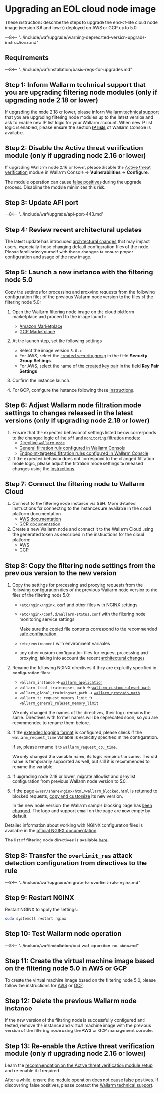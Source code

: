 [wallarm-status-instr]:             ../../admin-en/configure-statistics-service.md
[memory-instr]:                     ../../admin-en/configuration-guides/allocate-memory-for-waf-node.md
[waf-directives-instr]:             ../../admin-en/configure-parameters-en.md
[ptrav-attack-docs]:                ../../attacks-vulns-list.md#path-traversal
[attacks-in-ui-image]:           ../../images/admin-guides/test-attacks-quickstart.png
[nginx-process-time-limit-docs]:    ../../admin-en/configure-parameters-en.md#wallarm_process_time_limit
[nginx-process-time-limit-block-docs]:  ../../admin-en/configure-parameters-en.md#wallarm_process_time_limit_block
[overlimit-res-rule-docs]:           ../../user-guides/rules/configure-overlimit-res-detection.md
[graylist-docs]:                     ../../user-guides/ip-lists/overview.md
[waf-mode-instr]:                   ../../admin-en/configure-wallarm-mode.md
[ip-lists-docs]:                     ../../user-guides/ip-lists/overview.md

# Upgrading an EOL cloud node image

These instructions describe the steps to upgrade the end‑of‑life cloud node image (version 3.6 and lower) deployed on AWS or GCP up to 5.0.

--8<-- "../include/waf/upgrade/warning-deprecated-version-upgrade-instructions.md"

## Requirements

--8<-- "../include/waf/installation/basic-reqs-for-upgrades.md"

## Step 1: Inform Wallarm technical support that you are upgrading filtering node modules (only if upgrading node 2.18 or lower)

If upgrading the node 2.18 or lower, please inform [Wallarm technical support](mailto:support@wallarm.com) that you are upgrading filtering node modules up to the latest version and ask to enable new IP list logic for your Wallarm account. When new IP list logic is enabled, please ensure the section [**IP lists**](../../user-guides/ip-lists/overview.md) of Wallarm Console is available.

## Step 2: Disable the Active threat verification module (only if upgrading node 2.16 or lower)

If upgrading Wallarm node 2.16 or lower, please disable the [Active threat verification](../../about-wallarm/detecting-vulnerabilities.md#active-threat-verification) module in Wallarm Console → **Vulnerabilities** → **Configure**.

The module operation can cause [false positives](../../about-wallarm/protecting-against-attacks.md#false-positives) during the upgrade process. Disabling the module minimizes this risk.

## Step 3: Update API port

--8<-- "../include/waf/upgrade/api-port-443.md"

## Step 4: Review recent architectural updates

The latest update has introduced [architectural changes](what-is-new.md#optimized-cloud-images) that may impact users, especially those changing default configuration files of the node. Please familiarize yourself with these changes to ensure proper configuration and usage of the new image.

## Step 5: Launch a new instance with the filtering node 5.0

Copy the settings for processing and proxying requests from the following configuration files of the previous Wallarm node version to the files of the filtering node 5.0:

1. Open the Wallarm filtering node image on the cloud platform marketplace and proceed to the image launch:
      * [Amazon Marketplace](https://aws.amazon.com/marketplace/pp/B073VRFXSD)
      * [GCP Marketplace](https://console.cloud.google.com/marketplace/details/wallarm-node-195710/wallarm-node)
2. At the launch step, set the following settings:

      * Select the image version `5.0.x`
      * For AWS, select the [created security group](../../installation/cloud-platforms/aws/ami.md#2-create-a-security-group) in the field **Security Group Settings**
      * For AWS, select the name of the [created key pair](../../installation/cloud-platforms/aws/ami.md#1-create-a-pair-of-ssh-keys-in-aws) in the field **Key Pair Settings**
3. Confirm the instance launch.
4. For GCP, configure the instance following these [instructions](../../installation/cloud-platforms/gcp/machine-image.md#2-configure-the-filtering-node-instance).

## Step 6: Adjust Wallarm node filtration mode settings to changes released in the latest versions (only if upgrading node 2.18 or lower)

1. Ensure that the expected behavior of settings listed below corresponds to the [changed logic of the `off` and `monitoring` filtration modes](what-is-new.md#filtration-modes):
      * [Directive `wallarm_mode`](../../admin-en/configure-parameters-en.md#wallarm_mode)
      * [General filtration rule configured in Wallarm Console](../../admin-en/configure-wallarm-mode.md#general-filtration-rule-in-wallarm-console)
      * [Endpoint-targeted filtration rules configured in Wallarm Console](../../admin-en/configure-wallarm-mode.md#endpoint-targeted-filtration-rules-in-wallarm-console)
2. If the expected behavior does not correspond to the changed filtration mode logic, please adjust the filtration mode settings to released changes using the [instructions](../../admin-en/configure-wallarm-mode.md).

## Step 7: Connect the filtering node to Wallarm Cloud

1. Connect to the filtering node instance via SSH. More detailed instructions for connecting to the instances are available in the cloud platform documentation:
      * [AWS documentation](https://docs.aws.amazon.com/AWSEC2/latest/UserGuide/AccessingInstances.html)
      * [GCP documentation](https://cloud.google.com/compute/docs/instances/connecting-to-instance)
2. Create a new Wallarm node and connect it to the Wallarm Cloud using the generated token as described in the instructions for the cloud platform:
      * [AWS](../../installation/cloud-platforms/aws/ami.md#6-connect-the-instance-to-the-wallarm-cloud)
      * [GCP](../../installation/cloud-platforms/gcp/machine-image.md#5-connect-the-instance-to-the-wallarm-cloud)

## Step 8: Copy the filtering node settings from the previous version to the new version

1. Copy the settings for processing and proxying requests from the following configuration files of the previous Wallarm node version to the files of the filtering node 5.0:
      * `/etc/nginx/nginx.conf` and other files with NGINX settings
      * `/etc/nginx/conf.d/wallarm-status.conf` with the filtering node monitoring service settings

        Make sure the copied file contents correspond to the [recommended safe configuration](../../admin-en/configure-statistics-service.md#setup).

      * `/etc/environment` with environment variables
      * any other custom configuration files for request processing and proxying, taking into account the recent [architectural changes](what-is-new.md#optimized-cloud-images)
1. Rename the following NGINX directives if they are explicitly specified in configuration files:

    * `wallarm_instance` → [`wallarm_application`](../../admin-en/configure-parameters-en.md#wallarm_application)
    * `wallarm_local_trainingset_path` → [`wallarm_custom_ruleset_path`](../../admin-en/configure-parameters-en.md#wallarm_custom_ruleset_path)
    * `wallarm_global_trainingset_path` → [`wallarm_protondb_path`](../../admin-en/configure-parameters-en.md#wallarm_protondb_path)
    * `wallarm_ts_request_memory_limit` → [`wallarm_general_ruleset_memory_limit`](../../admin-en/configure-parameters-en.md#wallarm_general_ruleset_memory_limit)

    We only changed the names of the directives, their logic remains the same. Directives with former names will be deprecated soon, so you are recommended to rename them before.
1. If the [extended logging format](../../admin-en/configure-logging.md#filter-node-variables) is configured, please check if the `wallarm_request_time` variable is explicitly specified in the configuration.

      If so, please rename it to `wallarm_request_cpu_time`.

      We only changed the variable name, its logic remains the same. The old name is temporarily supported as well, but still it is recommended to rename the variable.
1. If upgrading node 2.18 or lower, [migrate](../migrate-ip-lists-to-node-3.md) allowlist and denylist configuration from previous Wallarm node version to 5.0.
1. If the page `&/usr/share/nginx/html/wallarm_blocked.html` is returned to blocked requests, [copy and customize](../../admin-en/configuration-guides/configure-block-page-and-code.md#customizing-sample-blocking-page) its new version.

      In the new node version, the Wallarm sample blocking page has [been changed](what-is-new.md#new-blocking-page). The logo and support email on the page are now empty by default.

Detailed information about working with NGINX configuration files is available in the [official NGINX documentation](https://nginx.org/docs/beginners_guide.html).

The list of filtering node directives is available [here](../../admin-en/configure-parameters-en.md).

## Step 8: Transfer the `overlimit_res` attack detection configuration from directives to the rule

--8<-- "../include/waf/upgrade/migrate-to-overlimit-rule-nginx.md"

## Step 9: Restart NGINX

Restart NGINX to apply the settings:

```bash
sudo systemctl restart nginx
```

## Step 10: Test Wallarm node operation

--8<-- "../include/waf/installation/test-waf-operation-no-stats.md"

## Step 11: Create the virtual machine image based on the filtering node 5.0 in AWS or GCP

To create the virtual machine image based on the filtering node 5.0, please follow the instructions for [AWS](../../admin-en/installation-guides/amazon-cloud/create-image.md) or [GCP](../../admin-en/installation-guides/google-cloud/create-image.md).

## Step 12: Delete the previous Wallarm node instance

If the new version of the filtering node is successfully configured and tested, remove the instance and virtual machine image with the previous version of the filtering node using the AWS or GCP management console.

## Step 13: Re-enable the Active threat verification module (only if upgrading node 2.16 or lower)

Learn the [recommendation on the Active threat verification module setup](../../vulnerability-detection/active-threat-verification/running-test-on-staging.md) and re-enable it if required.

After a while, ensure the module operation does not cause false positives. If discovering false positives, please contact the [Wallarm technical support](mailto:support@wallarm.com).
